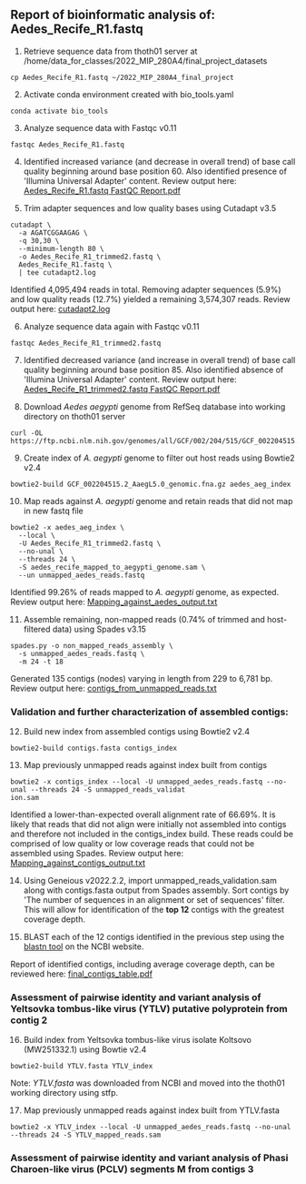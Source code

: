 ## Report of bioinformatic analysis of: Aedes_Recife_R1.fastq  
1. Retrieve sequence data from thoth01 server at /home/data_for_classes/2022_MIP_280A4/final_project_datasets    
```
cp Aedes_Recife_R1.fastq ~/2022_MIP_280A4_final_project
```

2. Activate conda environment created with bio_tools.yaml
```
conda activate bio_tools
```

3. Analyze sequence data with Fastqc v0.11  
```
fastqc Aedes_Recife_R1.fastq
```

4. Identified increased variance (and decrease in overall trend) of base call quality beginning around base position 60. Also identified presence of 'Illumina Universal Adapter' content. Review output here: [Aedes_Recife_R1.fastq FastQC Report.pdf](https://github.com/forty2wallabyway/2022_MIP_280A4_final_project/files/10167081/Aedes_Recife_R1.fastq.FastQC.Report.pdf)

5. Trim adapter sequences and low quality bases using Cutadapt v3.5  
```
cutadapt \  
  -a AGATCGGAAGAG \  
  -q 30,30 \  
  --minimum-length 80 \  
  -o Aedes_Recife_R1_trimmed2.fastq \  
  Aedes_Recife_R1.fastq \  
  | tee cutadapt2.log
```  
Identified 4,095,494 reads in total. Removing adapter sequences (5.9%) and low quality reads (12.7%) yielded a remaining 3,574,307 reads. Review output here: [cutadapt2.log](https://github.com/forty2wallabyway/2022_MIP_280A4_final_project/files/10167019/cutadapt2.log)

6. Analyze sequence data again with Fastqc v0.11
```
fastqc Aedes_Recife_R1_trimmed2.fastq
```

7. Identified decreased variance (and increase in overall trend) of base call quality beginning around base position 85. Also identified absence of 'Illumina Universal Adapter' content. Review output here: [Aedes_Recife_R1_trimmed2.fastq FastQC Report.pdf](https://github.com/forty2wallabyway/2022_MIP_280A4_final_project/files/10167093/Aedes_Recife_R1_trimmed2.fastq.FastQC.Report.pdf)

8. Download *Aedes aegypti* genome from RefSeq database into working directory on thoth01 server
```
curl -OL https://ftp.ncbi.nlm.nih.gov/genomes/all/GCF/002/204/515/GCF_002204515.2_AaegL5.0/GCF_002204515.2_AaegL5.0_genomic.fna.gz
```

9. Create index of *A. aegypti* genome to filter out host reads using Bowtie2 v2.4
```
bowtie2-build GCF_002204515.2_AaegL5.0_genomic.fna.gz aedes_aeg_index
```

10. Map reads against *A. aegypti* genome and retain reads that did not map in new fastq file 
```
bowtie2 -x aedes_aeg_index \
  --local \
  -U Aedes_Recife_R1_trimmed2.fastq \
  --no-unal \
  --threads 24 \
  -S aedes_recife_mapped_to_aegypti_genome.sam \
  --un unmapped_aedes_reads.fastq
```
Identified 99.26% of reads mapped to *A. aegypti* genome, as expected. Review output here: [Mapping_against_aedes_output.txt](https://github.com/forty2wallabyway/2022_MIP_280A4_final_project/files/10167014/Mapping_against_aedes_output.txt)

11. Assemble remaining, non-mapped reads (0.74% of trimmed and host-filtered data) using Spades v3.15
```
spades.py -o non_mapped_reads_assembly \
  -s unmapped_aedes_reads.fastq \
  -m 24 -t 18
```
Generated 135 contigs (nodes) varying in length from 229 to 6,781 bp. Review output here: [contigs_from_unmapped_reads.txt](https://github.com/forty2wallabyway/2022_MIP_280A4_final_project/files/10167054/contigs_from_unmapped_reads.txt)

### Validation and further characterization of assembled contigs:

12. Build new index from assembled contigs using Bowtie2 v2.4
```
bowtie2-build contigs.fasta contigs_index
```

13. Map previously unmapped reads against index built from contigs
```
bowtie2 -x contigs_index --local -U unmapped_aedes_reads.fastq --no-unal --threads 24 -S unmapped_reads_validat
ion.sam
```
Identified a lower-than-expected overall alignment rate of 66.69%. It is likely that reads that did not align were initially not assembled into contigs and therefore not included in the contigs_index build. These reads could be comprised of low quality or low coverage reads that could not be assembled using Spades. Review output here: [Mapping_against_contigs_output.txt](https://github.com/forty2wallabyway/2022_MIP_280A4_final_project/files/10167190/Mapping_against_contigs_output.txt)

14. Using Geneious v2022.2.2, import unmapped_reads_validation.sam along with contigs.fasta output from Spades assembly. Sort contigs by 'The number of sequences in an alignment or set of sequences' filter. This will allow for identification of the **top 12** contigs with the greatest coverage depth. 

15. BLAST each of the 12 contigs identified in the previous step using the [blastn tool](https://blast.ncbi.nlm.nih.gov/Blast.cgi?PROGRAM=blastn&PAGE_TYPE=BlastSearch&LINK_LOC=blasthome) on the NCBI website. 

Report of identified contigs, including average coverage depth, can be reviewed here: [final_contigs_table.pdf](https://github.com/forty2wallabyway/2022_MIP_280A4_final_project/files/10169713/final_contigs_table.pdf)

### Assessment of pairwise identity and variant analysis of Yeltsovka tombus-like virus (YTLV) putative polyprotein from contig 2

16. Build index from Yeltsovka tombus-like virus isolate Koltsovo (MW251332.1) using Bowtie v2.4
```
bowtie2-build YTLV.fasta YTLV_index
```
Note: *YTLV.fasta* was downloaded from NCBI and moved into the thoth01 working directory using stfp. 

17. Map previously unmapped reads against index built from YTLV.fasta
```
bowtie2 -x YTLV_index --local -U unmapped_aedes_reads.fastq --no-unal --threads 24 -S YTLV_mapped_reads.sam
```

### Assessment of pairwise identity and variant analysis of Phasi Charoen-like virus (PCLV) segments M from contigs 3

